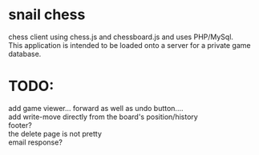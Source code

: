 # snail chess
chess client using chess.js and chessboard.js and uses PHP/MySql.<br>This application is intended to be loaded onto a server for a private game database.
<br>
# TODO:<br>
add game viewer... forward as well as undo button.... 
<br>
add write-move directly from the board's position/history<br>
footer?
<br>
the delete page is not pretty<br>email response?
